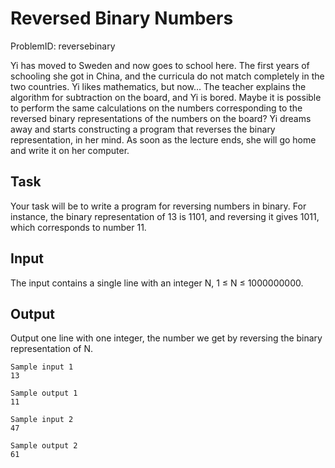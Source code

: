 # Reversed Binary Numbers

ProblemID: reversebinary

Yi has moved to Sweden and now goes to school here. The first years of schooling she got in China, and the curricula do not match completely in the two countries. Yi likes mathematics, but now… The teacher explains the algorithm for subtraction on the board, and Yi is bored. Maybe it is possible to perform the same calculations on the numbers corresponding to the reversed binary representations of the numbers on the board? Yi dreams away and starts constructing a program that reverses the binary representation, in her mind. As soon as the lecture ends, she will go home and write it on her computer.

## Task

Your task will be to write a program for reversing numbers in binary. For instance, the binary representation of 13 is 1101, and reversing it gives 1011, which corresponds to number 11.

## Input

The input contains a single line with an integer N, 1 ≤ N ≤ 1000000000.

## Output

Output one line with one integer, the number we get by reversing the binary representation of N.

    Sample input 1
	13

	Sample output 1
	11

	Sample input 2
	47
	
	Sample output 2
	61

